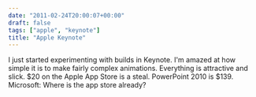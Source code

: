 ```yaml
---
date: "2011-02-24T20:00:07+00:00"
draft: false
tags: ["apple", "keynote"]
title: "Apple Keynote"
---
```



I just started experimenting with builds in Keynote. I'm amazed at how simple it is to make fairly complex animations. Everything is attractive and slick. $20 on the Apple App Store is a steal. PowerPoint 2010 is $139. Microsoft: Where is the app store already?
